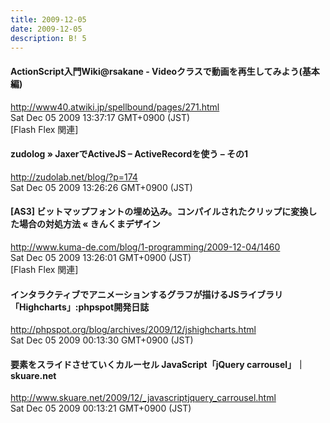 ```yaml
---
title: 2009-12-05
date: 2009-12-05
description: B! 5
---
```


#### ActionScript入門Wiki@rsakane - Videoクラスで動画を再生してみよう(基本編)
http://www40.atwiki.jp/spellbound/pages/271.html<br>
Sat Dec 05 2009 13:37:17 GMT+0900 (JST)<br>
[Flash Flex 関連]


#### zudolog » JaxerでActiveJS – ActiveRecordを使う – その1
http://zudolab.net/blog/?p=174<br>
Sat Dec 05 2009 13:26:26 GMT+0900 (JST)<br>


#### [AS3] ビットマップフォントの埋め込み。コンパイルされたクリップに変換した場合の対処方法 « きんくまデザイン
http://www.kuma-de.com/blog/1-programming/2009-12-04/1460<br>
Sat Dec 05 2009 13:26:01 GMT+0900 (JST)<br>
[Flash Flex 関連]


#### インタラクティブでアニメーションするグラフが描けるJSライブラリ「Highcharts」:phpspot開発日誌
http://phpspot.org/blog/archives/2009/12/jshighcharts.html<br>
Sat Dec 05 2009 00:13:30 GMT+0900 (JST)<br>


#### 要素をスライドさせていくカルーセル JavaScript「jQuery carrousel」｜skuare.net
http://www.skuare.net/2009/12/_javascriptjquery_carrousel.html<br>
Sat Dec 05 2009 00:13:21 GMT+0900 (JST)<br>


